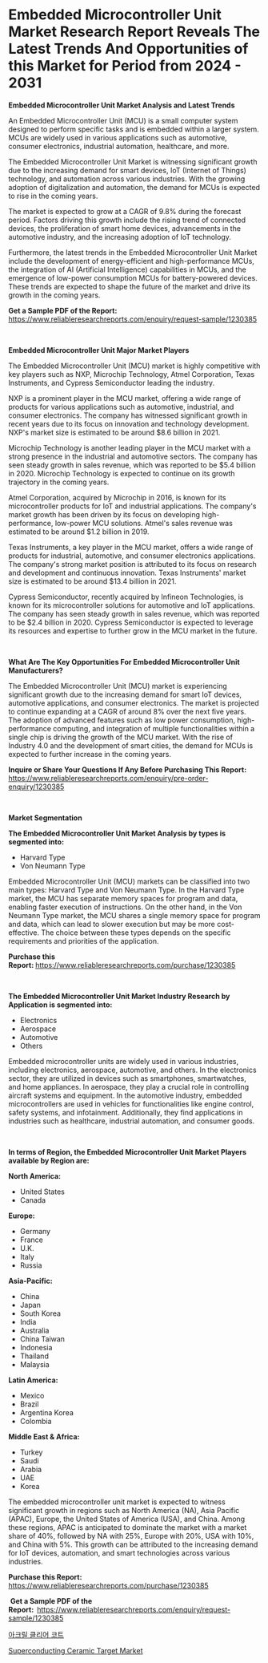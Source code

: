 <p><h1>Embedded Microcontroller Unit Market Research Report Reveals The Latest Trends And Opportunities of this Market for Period from 2024 - 2031</h1></p><p><strong>Embedded Microcontroller Unit Market Analysis and Latest Trends</strong></p>
<p><p>An Embedded Microcontroller Unit (MCU) is a small computer system designed to perform specific tasks and is embedded within a larger system. MCUs are widely used in various applications such as automotive, consumer electronics, industrial automation, healthcare, and more.</p><p>The Embedded Microcontroller Unit Market is witnessing significant growth due to the increasing demand for smart devices, IoT (Internet of Things) technology, and automation across various industries. With the growing adoption of digitalization and automation, the demand for MCUs is expected to rise in the coming years.</p><p>The market is expected to grow at a CAGR of 9.8% during the forecast period. Factors driving this growth include the rising trend of connected devices, the proliferation of smart home devices, advancements in the automotive industry, and the increasing adoption of IoT technology.</p><p>Furthermore, the latest trends in the Embedded Microcontroller Unit Market include the development of energy-efficient and high-performance MCUs, the integration of AI (Artificial Intelligence) capabilities in MCUs, and the emergence of low-power consumption MCUs for battery-powered devices. These trends are expected to shape the future of the market and drive its growth in the coming years.</p></p>
<p><strong>Get a Sample PDF of the Report:&nbsp;</strong> <a href="https://www.reliableresearchreports.com/enquiry/request-sample/1230385">https://www.reliableresearchreports.com/enquiry/request-sample/1230385</a></p>
<p>&nbsp;</p>
<p><strong>Embedded Microcontroller Unit Major Market Players</strong></p>
<p><p>The Embedded Microcontroller Unit (MCU) market is highly competitive with key players such as NXP, Microchip Technology, Atmel Corporation, Texas Instruments, and Cypress Semiconductor leading the industry. </p><p>NXP is a prominent player in the MCU market, offering a wide range of products for various applications such as automotive, industrial, and consumer electronics. The company has witnessed significant growth in recent years due to its focus on innovation and technology development. NXP's market size is estimated to be around $8.6 billion in 2021.</p><p>Microchip Technology is another leading player in the MCU market with a strong presence in the industrial and automotive sectors. The company has seen steady growth in sales revenue, which was reported to be $5.4 billion in 2020. Microchip Technology is expected to continue on its growth trajectory in the coming years.</p><p>Atmel Corporation, acquired by Microchip in 2016, is known for its microcontroller products for IoT and industrial applications. The company's market growth has been driven by its focus on developing high-performance, low-power MCU solutions. Atmel's sales revenue was estimated to be around $1.2 billion in 2019.</p><p>Texas Instruments, a key player in the MCU market, offers a wide range of products for industrial, automotive, and consumer electronics applications. The company's strong market position is attributed to its focus on research and development and continuous innovation. Texas Instruments' market size is estimated to be around $13.4 billion in 2021.</p><p>Cypress Semiconductor, recently acquired by Infineon Technologies, is known for its microcontroller solutions for automotive and IoT applications. The company has seen steady growth in sales revenue, which was reported to be $2.4 billion in 2020. Cypress Semiconductor is expected to leverage its resources and expertise to further grow in the MCU market in the future.</p></p>
<p>&nbsp;</p>
<p><strong>What Are The Key Opportunities For Embedded Microcontroller Unit Manufacturers?</strong></p>
<p><p>The Embedded Microcontroller Unit (MCU) market is experiencing significant growth due to the increasing demand for smart IoT devices, automotive applications, and consumer electronics. The market is projected to continue expanding at a CAGR of around 8% over the next five years. The adoption of advanced features such as low power consumption, high-performance computing, and integration of multiple functionalities within a single chip is driving the growth of the MCU market. With the rise of Industry 4.0 and the development of smart cities, the demand for MCUs is expected to further increase in the coming years.</p></p>
<p><strong>Inquire or Share Your Questions If Any Before Purchasing This Report:</strong> <a href="https://www.reliableresearchreports.com/enquiry/pre-order-enquiry/1230385">https://www.reliableresearchreports.com/enquiry/pre-order-enquiry/1230385</a></p>
<p>&nbsp;</p>
<p><strong>Market Segmentation</strong></p>
<p><strong>The Embedded Microcontroller Unit Market Analysis by types is segmented into:</strong></p>
<p><ul><li>Harvard Type</li><li>Von Neumann Type</li></ul></p>
<p><p>Embedded Microcontroller Unit (MCU) markets can be classified into two main types: Harvard Type and Von Neumann Type. In the Harvard Type market, the MCU has separate memory spaces for program and data, enabling faster execution of instructions. On the other hand, in the Von Neumann Type market, the MCU shares a single memory space for program and data, which can lead to slower execution but may be more cost-effective. The choice between these types depends on the specific requirements and priorities of the application.</p></p>
<p><strong>Purchase this Report:&nbsp;</strong><a href="https://www.reliableresearchreports.com/purchase/1230385">https://www.reliableresearchreports.com/purchase/1230385</a></p>
<p>&nbsp;</p>
<p><strong>The Embedded Microcontroller Unit Market Industry Research by Application is segmented into:</strong></p>
<p><ul><li>Electronics</li><li>Aerospace</li><li>Automotive</li><li>Others</li></ul></p>
<p><p>Embedded microcontroller units are widely used in various industries, including electronics, aerospace, automotive, and others. In the electronics sector, they are utilized in devices such as smartphones, smartwatches, and home appliances. In aerospace, they play a crucial role in controlling aircraft systems and equipment. In the automotive industry, embedded microcontrollers are used in vehicles for functionalities like engine control, safety systems, and infotainment. Additionally, they find applications in industries such as healthcare, industrial automation, and consumer goods.</p></p>
<p>&nbsp;</p>
<p><strong>In terms of Region, the Embedded Microcontroller Unit Market Players available by Region are:</strong></p>
<p>
    <p> <strong> North America: </strong>
        <ul>
            <li>United States</li>
            <li>Canada</li>
        </ul>
        </p> 
    <p> <strong> Europe: </strong>
        <ul>
            <li>Germany</li>
            <li>France</li>
            <li>U.K.</li>
            <li>Italy</li>
            <li>Russia</li>
        </ul>
        </p> 
    <p> <strong> Asia-Pacific: </strong>
        <ul>
            <li>China</li>
            <li>Japan</li>
            <li>South Korea</li>
            <li>India</li>
            <li>Australia</li>
            <li>China Taiwan</li>
            <li>Indonesia</li>
            <li>Thailand</li>
            <li>Malaysia</li>
        </ul>
        </p> 
    <p> <strong> Latin America: </strong>
        <ul>
            <li>Mexico</li>
            <li>Brazil</li>
            <li>Argentina Korea</li>
            <li>Colombia</li>
        </ul>
        </p> 
    <p> <strong> Middle East & Africa: </strong>
        <ul>
            <li>Turkey</li>
            <li>Saudi</li>
            <li>Arabia</li>
            <li>UAE</li>
            <li>Korea</li>
        </ul>
    </p>
    </p>
<p><p>The embedded microcontroller unit market is expected to witness significant growth in regions such as North America (NA), Asia Pacific (APAC), Europe, the United States of America (USA), and China. Among these regions, APAC is anticipated to dominate the market with a market share of 40%, followed by NA with 25%, Europe with 20%, USA with 10%, and China with 5%. This growth can be attributed to the increasing demand for IoT devices, automation, and smart technologies across various industries.</p></p>
<p><strong>Purchase this Report: </strong><a href="https://www.reliableresearchreports.com/purchase/1230385">https://www.reliableresearchreports.com/purchase/1230385</a></p>
<p>&nbsp;<strong>Get a Sample PDF of the Report:&nbsp;&nbsp;</strong><a href="https://www.reliableresearchreports.com/enquiry/request-sample/1230385">https://www.reliableresearchreports.com/enquiry/request-sample/1230385</a></p>
<p><strong></strong></p>
<p><p><a href="https://github.com/laholand/Market-Research-Report-List-3/blob/main/446225112259.md">아크릴 클리어 코트</a></p><p><a href="https://github.com/JameTravis/Market-Research-Report-List-4/blob/main/superconducting-ceramic-target-market.md">Superconducting Ceramic Target Market</a></p></p>